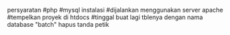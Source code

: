 persyaratan
#php
#mysql
instalasi
#dijalankan menggunakan server apache
#tempelkan proyek di htdocs
#tinggal buat lagi tblenya dengan nama database "batch" hapus tanda petik

